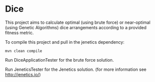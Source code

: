 # Dice

This project aims to calculate optimal (using brute force) or near-optimal (using Genetic Algorithms) dice arrangements
according to a provided fitness metric.

To compile this project and pull in the jenetics dependency:

    mvn clean compile

Run DiceApplicationTester for the brute force solution.

Run JeneticsTester for the Jenetics solution. (for more information see http://jenetics.io/)
